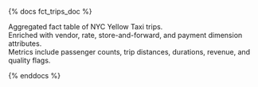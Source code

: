 {% docs fct_trips_doc %}

Aggregated fact table of NYC Yellow Taxi trips.  
      Enriched with vendor, rate, store-and-forward, and payment dimension attributes.  
      Metrics include passenger counts, trip distances, durations, revenue, and quality flags.

{% enddocs %}